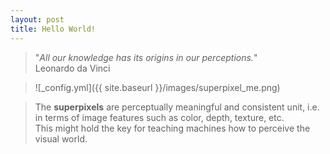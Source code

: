 ```yaml
---
layout: post
title: Hello World!
---
```


> "*All our knowledge has its origins in our perceptions.*"  
                                       Leonardo da Vinci
 

>![_config.yml]({{ site.baseurl }}/images/superpixel_me.png)


> The **superpixels** are perceptually meaningful and consistent unit, i.e. in terms of image features such as color, depth, texture, etc.   
This might hold the key for teaching machines how to perceive the visual world. 
